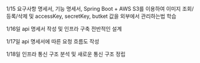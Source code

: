 1/15 요구사항 명세서, 기능 명세서, Spring Boot + AWS S3를 이용하여 이미지 조회/등록/삭제 및 accessKey, secretKey, butket 값을 외부에서 관리하는법 학습

1/16일 api 명세서 작성 및 인프라 구축 전반적인 설계

1/17일 api 명세서에 따른 요청 흐름도 작성

1/18일 인프라 통신 구조 분석 및 새로운 통신 구조 정립
